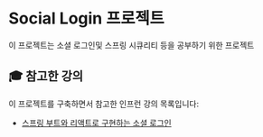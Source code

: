# Social Login 프로젝트
이 프로젝트는 소셜 로그인및 스프링 시큐리티 등을 공부하기 위한 프로젝트

## 🎓 참고한 강의
이 프로젝트를 구축하면서 참고한 인프런 강의 목록입니다:
- [스프링 부트와 리액트로 구현하는 소셜 로그인]([https://www.inflearn.com/course/%EC%8A%A4%ED%94%84%EB%A7%81%EB%B6%80%ED%8A%B8-%EB%A6%AC%EC%95%A1%ED%8A%B8-%EC%86%8C%EC%85%9C%EB%A1%9C%EA%B7%B8%EC%9D%B8](https://www.inflearn.com/course/%EC%8A%A4%ED%94%84%EB%A7%81%EB%B6%80%ED%8A%B8-%EB%A6%AC%EC%95%A1%ED%8A%B8-%EC%86%8C%EC%85%9C%EB%A1%9C%EA%B7%B8%EC%9D%B8))
  
